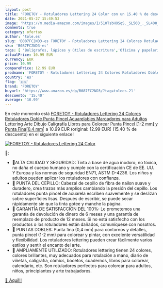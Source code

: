 ```yaml
---
layout: post
title: 'FORETOY - Rotuladores Lettering 24 Color con un 15.40 % de descuento'
date: 2021-05-27 15:49:53
image: 'https://m.media-amazon.com/images/I/510TsbHOSqS._SL500_._SL400_.jpg'
comments: true
category: ofertas
author: 'tole.es'
slug: 'B087FC2ND3-es FORETOY - Rotuladores Lettering 24 Colores Rotuladores...'
sku: 'B087FC2ND3-es'
tags: [ 'Bolígrafos, lápices y útiles de escritura','Oficina y papelería','Rotuladores y subrayadores','colorear','foretoy','rotuladores', ]
actualPrice: 10.99 EUR
currency: EUR
price: 10.99
comparePrice: 12.99 EUR
prodname: 'FORETOY - Rotuladores Lettering 24 Colores Rotuladores Doble Punta Pincel Acuarelables Marcadores para Adultos Lettering Arte Dibujo Caligrafía Libros para Colorear  Punta Pincel [1-2 mm] y Punta Fina[0.4 mm]'
country: 'es'
flag: '🇪🇸'
brand: 'FORETOY'
buyurl: 'https://www.amazon.es/dp/B087FC2ND3/?tag=tolees-21'
descuento: '15.40'
average: '10.99'
---
```


En este momento está [FORETOY - Rotuladores Lettering 24 Colores Rotuladores Doble Punta Pincel Acuarelables Marcadores para Adultos Lettering Arte Dibujo Caligrafía Libros para Colorear  Punta Pincel [1-2 mm] y Punta Fina[0.4 mm]](https://www.amazon.es/dp/B087FC2ND3/?tag=tolees-21) a 10.99 EUR (original: 12.99 EUR) (15.40 %  de descuento) en el siguiente enlace!

[![FORETOY - Rotuladores Lettering 24 Color](https://m.media-amazon.com/images/I/510TsbHOSqS._SL500_._SL400_.jpg)](https://www.amazon.es/dp/B087FC2ND3/?tag=tolees-21)

🔎:

- 🎨ALTA CALIDAD Y SEGURIDAD: Tinta a base de agua inodoro, no tóxica, no daña el cuerpo humano y cumple con la certificación CE de EE. UU. Y Europa y las normas de seguridad EN71, ASTM D-4236. Los niños y adultos pueden aplicar los rotuladores con confianza.
- 🎨 PUNTA DEL CEPILLO: Cabezal de cepillo de fibra de nailon suave y duradero, crea trazos más amplios cambiando la presión del cepillo. Los rotuladores punta pincel de acuarela escriben suavemente y se deslizan sobre superficies lisas. Después de escribir, se puede secar rápidamente sin que la tinta gotee y manche la página.
- 🎨 GARANTÍA DE SATISFACCIÓN DEL 100%: Le prometemos una garantía de devolución de dinero de 6 meses y una garantía de reemplazo de producto de 12 meses. Si no está satisfecho con los productos o los rotuladores están dañados, comuníquese con nosotros.
- 🎨 PUNTAS DOBLES: Punta fina (0,4 mm) para contornos y detalles, punta pincel (1-2 mm) para colorear y pintar, con excelente versatilidad y flexibilidad. Los rotuladores lettering pueden crear fácilmente varios estilos y sentir el encanto del arte.
- 🎨 AMPLIAMENTE UTILIZADO: Rotuladores lettering tienen 24 colores, colores brillantes, muy adecuados para rotulación a mano, diario de viñetas, caligrafía, cómics, bocetos, cuadernos, libros para colorear, calendario, etc. Son rotuladores perfectos para colorear para adultos, niños, principiantes y arte trabajadores.

[🛒 Aquí!!!](https://www.amazon.es/dp/B087FC2ND3/?tag=tolees-21)
